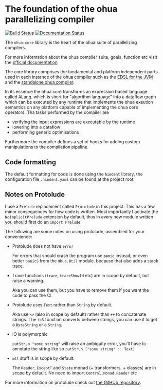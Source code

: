 # The foundation of the ohua parallelizing compiler

[![Build Status](https://travis-ci.org/ohua-dev/ohua-core.svg?branch=master)](https://travis-ci.org/ohua-dev/ohua-core)
[![Documentation Status](https://readthedocs.org/projects/ohua/badge/?version=latest)](https://ohua.readthedocs.io/en/latest/?badge=latest)

The `ohua-core` library is the heart of the ohua suite of parallelizing compilers.

For more information about the ohua compiler suite, goals, function etc visit
the [official documentation](https://ohua.readthedocs.org)

The core library comprises the fundamental and platform independent parts used
in each instance of the ohua compiler such as the [EDSL for the
JVM](https://github.com/ohua-dev/ohua-jvm-integration) and the [standalone ohua
compiler](https://github.com/ohua-dev/ohuac).

In its essence the ohua core transforms an expression based language called
ALang, which is short for "algorithm language" into a dataflow graph which can
be executed by any runtime that implements the ohua exeution semantics on any
platform capable of implementing the ohua core operators. Tha tasks performed by
the compiler are

- verifying the input expressions are executable by the runtime
- lowering into a dataflow
- performing generic optimisations

Furthermore the compiler defines a set of hooks for adding custom manipulations
to the compilation pipeline.

## Code formatting

The default formatting for code is done using the `hindent` library, the
configuration file `.hindent.yaml` can be found at the project root.

## Notes on Protolude

I use a `Prelude` replacement called `Protolude` in this project. This has a few
minor consequences for how code is written. Most importantly I activate the
`NoImplicitPrelude` extension by default, thus in every new module written you
should first do an `import Prelude`.

The following are some notes on using protolude, assembled for your convenience:

- Protolude does not have `error`

  For errors that should crash the program use `panic` instead, or even better
  `panicS` from the `Ohua.Util` module, because that also adds a stack trace.

- Trace functions (`trace`, `traceShowId` etc) are in scope by default, but
  raise a warning.

  Aka you can use them, but you have to remove them if you want the code to pass
  the CI.

- Protolude uses `Text` rather than `String` by default.

  Aka use `<>` (also in scope by default) rather than `++` to concatenate
  strings. The `toS` function converts between strings, you can use it to get a
  `ByteString` or a `String`.

- IO is polymorphic

  `putStrLn "some string"` will raise an ambiguity error, you'll have to
  annotate the string like so `putStrLn ("some string" :: Text)`

- `mtl` stuff is in scope by default.

  The `Reader`, `ExceptT` and `State` monad (+ transformers, + classes) are in
  scope by default. No need to import `Control.Monad.Reader` etc


For more information on protolude check out [the GitHUb
repository](https://github.com/sdiehl/protolude).
